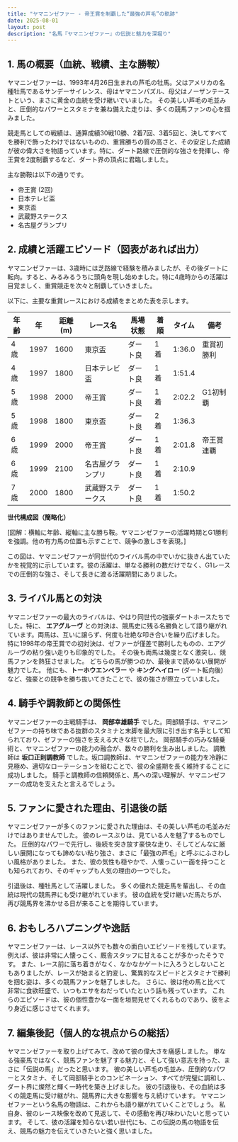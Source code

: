 ```yaml
---
title: "ヤマニンゼファー - 帝王賞を制覇した“最強の芦毛”の軌跡"
date: 2025-08-01
layout: post
description: "名馬『ヤマニンゼファー』の伝説と魅力を深堀り"
---
```


## 1. 馬の概要（血統、戦績、主な勝鞍）

ヤマニンゼファーは、1993年4月26日生まれの芦毛の牡馬。父はアメリカの名種牡馬であるサンデーサイレンス、母はヤマニンパズル、母父はノーザンテーストという、まさに黄金の血統を受け継いでいました。  その美しい芦毛の毛並みと、圧倒的なパワーとスタミナを兼ね備えた走りは、多くの競馬ファンの心を掴みました。

競走馬としての戦績は、通算成績30戦10勝、2着7回、3着5回と、決してすべてを勝利で飾ったわけではないものの、重賞勝ちの質の高さと、その安定した成績が彼の偉大さを物語っています。特に、ダート路線で圧倒的な強さを発揮し、帝王賞を2度制覇するなど、ダート界の頂点に君臨しました。

主な勝鞍は以下の通りです。

* 帝王賞 (2回)
* 日本テレビ盃
* 東京盃
* 武蔵野ステークス
* 名古屋グランプリ


## 2. 成績と活躍エピソード（図表があれば出力）

ヤマニンゼファーは、3歳時には芝路線で経験を積みましたが、その後ダートに転向。すると、みるみるうちに頭角を現し始めました。特に4歳時からの活躍は目覚ましく、重賞競走を次々と制覇していきました。

以下に、主要な重賞レースにおける成績をまとめた表を示します。

| 年齢 | 年 | 距離(m) | レース名 | 馬場状態 | 着順 | タイム | 備考 |
|---|---|---|---|---|---|---|---|
| 4歳 | 1997 | 1600 | 東京盃 | ダート良 | 1着 | 1:36.0 | 重賞初勝利 |
| 4歳 | 1997 | 1800 | 日本テレビ盃 | ダート良 | 1着 | 1:51.4 |  |
| 5歳 | 1998 | 2000 | 帝王賞 | ダート良 | 1着 | 2:02.2 | G1初制覇 |
| 5歳 | 1998 | 1800 | 東京盃 | ダート良 | 2着 | 1:36.3 |  |
| 6歳 | 1999 | 2000 | 帝王賞 | ダート良 | 1着 | 2:01.8 | 帝王賞連覇 |
| 6歳 | 1999 | 2100 | 名古屋グランプリ | ダート良 | 1着 | 2:10.9 |  |
| 7歳 | 2000 | 1800 |武蔵野ステークス| ダート良 | 1着 | 1:50.2 |  |


**世代構成図（簡略化）**

[図解：横軸に年齢、縦軸に主な勝ち鞍。ヤマニンゼファーの活躍時期とG1勝利を強調。他の有力馬の位置も示すことで、競争の激しさを表現。]

この図は、ヤマニンゼファーが同世代のライバル馬の中でいかに抜きん出ていたかを視覚的に示しています。彼の活躍は、単なる勝利の数だけでなく、G1レースでの圧倒的な強さ、そして長きに渡る活躍期間にありました。


## 3. ライバル馬との対決

ヤマニンゼファーの最大のライバルは、やはり同世代の強豪ダートホースたちでした。特に、 **エアグルーヴ** との対決は、競馬史に残る名勝負として語り継がれています。両馬は、互いに譲らず、何度も壮絶な叩き合いを繰り広げました。  特に1998年の帝王賞での初対決は、ゼファーが僅差で勝利したものの、エアグルーヴの粘り強い走りも印象的でした。  その後も両馬は幾度となく激突し、競馬ファンを熱狂させました。  どちらの馬が勝つのか、最後まで読めない展開が魅力でした。  他にも、**トーホウエンペラー** や **キングヘイロー** (ダート転向後) など、強豪との競争を勝ち抜いてきたことで、彼の強さが際立っていました。


## 4. 騎手や調教師との関係性

ヤマニンゼファーの主戦騎手は、 **岡部幸雄騎手** でした。岡部騎手は、ヤマニンゼファーの持ち味である抜群のスタミナと末脚を最大限に引き出す名手として知られており、ゼファーの強さを支える大きな柱でした。  岡部騎手の巧みな騎乗術と、ヤマニンゼファーの能力の融合が、数々の勝利を生み出しました。  調教師は **坂口正則調教師** でした。坂口調教師は、ヤマニンゼファーの能力を冷静に見極め、適切なローテーションを組むことで、彼の全盛期を長く維持することに成功しました。  騎手と調教師の信頼関係と、馬への深い理解が、ヤマニンゼファーの成功を支えたと言えるでしょう。


## 5. ファンに愛された理由、引退後の話

ヤマニンゼファーが多くのファンに愛された理由は、その美しい芦毛の毛並みだけではありませんでした。  彼のレースぶりは、見ている人を魅了するものでした。  圧倒的なパワーで先行し、後続を突き放す豪快な走り、そしてどんなに厳しい展開になっても諦めない粘り強さ、まさに「最強の芦毛」と呼ぶにふさわしい風格がありました。  また、彼の気性も穏やかで、人懐っこい一面を持つことも知られており、そのギャップも人気の理由の一つでした。

引退後は、種牡馬として活躍しました。  多くの優れた競走馬を輩出し、その血統は現代の競馬界にも受け継がれています。  彼の血統を受け継いだ馬たちが、再び競馬界を沸かせる日が来ることを期待しています。


## 6. おもしろハプニングや逸話

ヤマニンゼファーは、レース以外でも数々の面白いエピソードを残しています。  例えば、彼は非常に人懐っこく、厩舎スタッフに甘えることが多かったそうです。  また、レース前に落ち着きがなく、なかなかゲートに入ろうとしないこともありましたが、レースが始まると豹変し、驚異的なスピードとスタミナで勝利を掴む姿は、多くの競馬ファンを魅了しました。  さらに、彼は他の馬と比べて非常に食欲旺盛で、いつもエサをねだっていたという話も残っています。  これらのエピソードは、彼の個性豊かな一面を垣間見せてくれるものであり、彼をより身近に感じさせてくれます。


## 7. 編集後記（個人的な視点からの総括）

ヤマニンゼファーを取り上げてみて、改めて彼の偉大さを痛感しました。  単なる強豪馬ではなく、競馬ファンを魅了する魅力と、そして強い意志を持った、まさに「伝説の馬」だったと思います。  彼の美しい芦毛の毛並み、圧倒的なパワーとスタミナ、そして岡部騎手とのコンビネーション、すべてが完璧に調和し、ダート界に燦然と輝く一時代を築き上げました。  彼の引退後も、その血統は多くの競走馬に受け継がれ、競馬界に大きな影響を与え続けています。  ヤマニンゼファーという名馬の物語は、これからも語り継がれていくことでしょう。  私自身、彼のレース映像を改めて見返して、その感動を再び味わいたいと思っています。  そして、彼の活躍を知らない若い世代にも、この伝説の馬の物語を伝え、競馬の魅力を伝えていきたいと強く思いました。
